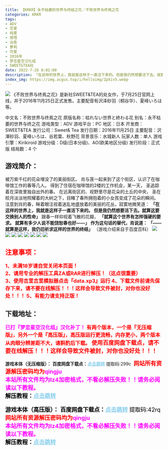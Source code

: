 ```yaml
---
title: 【KRKR】永不枯萎的世界与终结之花／不败世界与终焉之花
categories: KRKR
tags:
- ADV
- 恋爱
- 纯爱
- 感悟
- 治愈
- 萝莉
- 可爱
- 2016年
- 梦恋星空汉化组
- SWEET&TEA社
date: 2022-7-26 8:02:00
description: 「在这样的世界上，我就是这样子一直活下来的。但是我仍然想要活下去。就算这要交换别人的性命」跟春一样仰视着飞散的花瓣，「就算这个世界有怎样强硬的要求。就算有多少人说不能饶恕春也好——」作为这句话的替代，肖说道：「——就算是这样，我仍旧祈求这样的世界的终结」
index_img: https://img.acgus.top/i/helloimg/ZpXiv5.webp
---
```

![](https://img.acgus.top/i/helloimg/ZpXiv5.webp)
《不败世界与终焉之花》是新社SWEET&TEA的处女作，于7月25日官网上线，并于2016年11月25日正式发售。主要配音有沢泽砂羽（桐谷华）、夏峰いろは等。

中文名：不败世界与终焉之花
原版名称：枯れない世界と終わる花
别名：永不枯萎的世界与终之花
游戏类型：ADV
游戏平台：PC
地区：日本
开发商：SWEET&TEA
发行公司：Sweet& Tea
发行日期：2016年11月25日
主要配音：沢澤砂羽、夏峰いろは、谷若葉、秋野花
背景音乐：水城新人
玩家人数：单人
游戏引擎：Kirikiroid
游戏分级：D级(日本分级)、AO(欧美地区分级)
发行阶段：正式版
结局数：4 个

## 游戏简介：
被万紫千红的花朵埋没了的美丽街区。
肖与莲一起来到了这个街区，认识了在咖啡馆工作的春等几人。
得到了住宿在咖啡馆的2楼的工作机会，某一天，
圣追踪着在深夜里独自出外的春。
在远离街区的、视野里尽是花朵的土丘的中央，
圣在皎月淡淡地照耀着的大树之下，目睹了春所拥抱着的小女孩变成了花朵的瞬间。
注意到肖的春，眯着眼注视着迷乱地盛放着的美丽的花丛，寂寞地微笑道：
**「在这样的世界上，我就是这样子一直活下来的。
但是我仍然想要活下去。就算这要交换别人的性命」**
跟春一样仰视着飞散的花瓣，
**「就算这个世界有怎样强硬的要求。
就算有多少人说不能饶恕春也好——」
作为这句话的替代，肖说道：
「——就算是这样，我仍旧祈求这样的世界的终结」**
（游戏介绍来自于百度百科）
![](https://img.acgus.top/i/helloimg/ZpXSsA.webp)
![](https://img.acgus.top/i/helloimg/ZpXnY0.webp)
![](https://img.acgus.top/i/helloimg/ZpXbem.webp)
![](https://img.acgus.top/i/helloimg/ZpXl2h.webp)
![](https://img.acgus.top/i/helloimg/ZpXMKc.webp)
![](https://img.acgus.top/i/helloimg/ZpXTFq.webp)
![](https://img.acgus.top/i/helloimg/ZpX9zT.webp)
![](https://img.acgus.top/i/helloimg/ZpXWir.webp)







## <font color=#FF0000 >注意事项：</font>
<font color=#FF0000 size=3><b>1、未满18岁请自觉关闭本页面！  
2、请用专业的解压工具ZA或RAR进行解压！（这点很重要）           
3、使用吉里吉里模拟器点击『data.xp3』运行
4、下载文件前请先保存下来，请不要在线解压！！！这样会导致文件被封，对你也没好处！！！
5、有能力请支持正版！</b></font>

## 下载地址：
<font color=#FF00FF size=3>**已打『梦恋星空汉化组』汉化补丁！**</font>
<font color=#FF0000 size=3>**有两个版本，一个是『无压缩版』，另外一个是『高压版』，高压版运行更流畅，内存更小，两个版本从肉眼分辨差距不大，请斟酌后下载。**</font>
<font color=#FF0000 size=4>**使用百度网盘下载点，请不要在线解压！！！这样会导致文件被封，对你也没好处！！！**</font>

**游戏本体（无压缩版）：**
<b>百度网盘下载点：</b><a href="https://pan.baidu.com/s/1JWy3_PM129Lk6N-H_KxaMQ?pwd=299c" style="color: #87CEEB;"><b>点击跳转</b></a> 提取码:299c
<a style="padding: 0" href="https://post.qingju.org/AD/"><img style="max-width:100%" src="https://img.acgus.top/i/2024/07/478f689b8021d8d499ab43d21acf137a.gif" alt=""></a>
<b><font color=#FF0000 size=4>网站所有资源解压密码均为</b></font><b><font color=#FF00FF size=4>qingju</font><font color=#FF0000 ></font></b><br><b><font color=#FF00FF size=4>本站所有文件均为lz4加密格式，不看必解压失败！！请务必阅读以下教程。</b></font><br><b><font color=#000 size=4>解压教程：</b><a href="https://post.qingju.org/tutorial/000/" style="color: #87CEEB;"><b>点击跳转</b></a>

**游戏本体（高压版）：**
<b>百度网盘下载点：</b><a href="https://pan.baidu.com/s/1oqmvadrjXvUOihXUKshvZw?pwd=42rq" style="color: #87CEEB;"><b>点击跳转</b></a> 提取码:42rq
<a style="padding: 0" href="https://post.qingju.org/AD/"><img style="max-width:100%" src="https://img.acgus.top/i/2024/07/478f689b8021d8d499ab43d21acf137a.gif" alt=""></a>
<b><font color=#FF0000 size=4>网站所有资源解压密码均为</b></font><b><font color=#FF00FF size=4>qingju</font><font color=#FF0000 ></font></b><br><b><font color=#FF00FF size=4>本站所有文件均为lz4加密格式，不看必解压失败！！请务必阅读以下教程。</b></font><br><b><font color=#000 size=4>解压教程：</b><a href="https://post.qingju.org/tutorial/000/" style="color: #87CEEB;"><b>点击跳转</b></a>